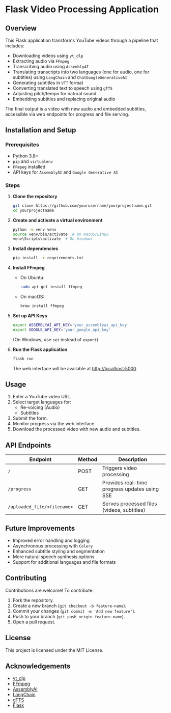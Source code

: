 # Flask Video Processing Application

## Overview
This Flask application transforms YouTube videos through a pipeline that includes:
- Downloading videos using `yt_dlp`
- Extracting audio via `FFmpeg`
- Transcribing audio using `AssemblyAI`
- Translating transcripts into two languages (one for audio, one for subtitles) using `LangChain` and `ChatGoogleGenerativeAI`
- Generating subtitles in `VTT` format
- Converting translated text to speech using `gTTS`
- Adjusting pitch/tempo for natural sound
- Embedding subtitles and replacing original audio

The final output is a video with new audio and embedded subtitles, accessible via web endpoints for progress and file serving.

## Installation and Setup

### Prerequisites
- Python 3.8+
- `pip` and `virtualenv`
- `FFmpeg` installed
- API keys for `AssemblyAI` and `Google Generative AI`

### Steps
1. **Clone the repository**
   ```sh
   git clone https://github.com/yourusername/yourprojectname.git
   cd yourprojectname
   ```

2. **Create and activate a virtual environment**
   ```sh
   python -m venv venv
   source venv/bin/activate  # On macOS/Linux
   venv\Scripts\activate  # On Windows
   ```

3. **Install dependencies**
   ```sh
   pip install -r requirements.txt
   ```

4. **Install FFmpeg**
   - On Ubuntu:
     ```sh
     sudo apt-get install ffmpeg
     ```
   - On macOS:
     ```sh
     brew install ffmpeg
     ```

5. **Set up API Keys**
   ```sh
   export ASSEMBLYAI_API_KEY='your_assemblyai_api_key'
   export GOOGLE_API_KEY='your_google_api_key'
   ```
   (On Windows, use `set` instead of `export`)

6. **Run the Flask application**
   ```sh
   flask run
   ```
   The web interface will be available at [http://localhost:5000](http://localhost:5000).

## Usage
1. Enter a YouTube video URL.
2. Select target languages for:
   - Re-voicing (Audio)
   - Subtitles
3. Submit the form.
4. Monitor progress via the web interface.
5. Download the processed video with new audio and subtitles.

## API Endpoints

| Endpoint | Method | Description |
|----------|--------|-------------|
| `/` | POST | Triggers video processing |
| `/progress` | GET | Provides real-time progress updates using SSE |
| `/uploaded_file/<filename>` | GET | Serves processed files (videos, subtitles) |

## Future Improvements
- Improved error handling and logging
- Asynchronous processing with `Celery`
- Enhanced subtitle styling and segmentation
- More natural speech synthesis options
- Support for additional languages and file formats

## Contributing
Contributions are welcome! To contribute:
1. Fork the repository.
2. Create a new branch (`git checkout -b feature-name`).
3. Commit your changes (`git commit -m 'Add new feature'`).
4. Push to your branch (`git push origin feature-name`).
5. Open a pull request.

## License
This project is licensed under the MIT License.

## Acknowledgements
- [yt_dlp](https://github.com/yt-dlp/yt-dlp)
- [FFmpeg](https://ffmpeg.org/documentation.html)
- [AssemblyAI](https://www.assemblyai.com/docs/)
- [LangChain](https://python.langchain.com/docs/)
- [gTTS](https://pypi.org/project/gTTS/)
- [Flask](https://flask.palletsprojects.com/)

